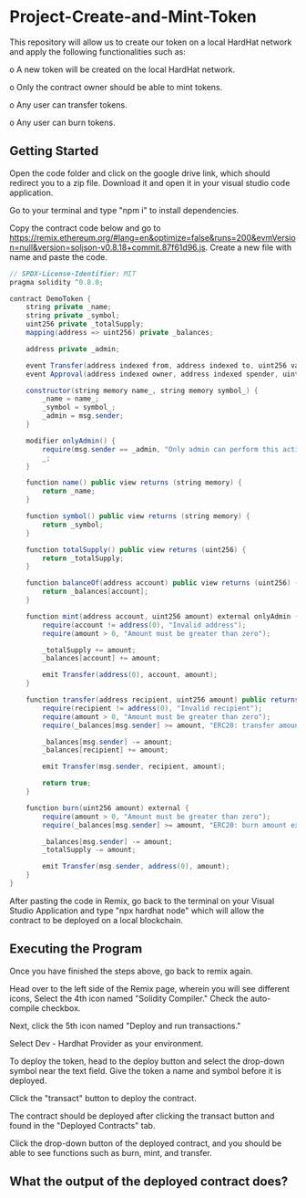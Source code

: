 # Project-Create-and-Mint-Token
This repository will allow us to create our token on a local HardHat network and apply the following functionalities such as:

o	A new token will be created on the local HardHat network.

o	Only the contract owner should be able to mint tokens.

o	Any user can transfer tokens.

o	Any user can burn tokens.

## Getting Started

Open the code folder and click on the google drive link, which should redirect you to a zip file. Download it and open it in your visual studio code application.

Go to your terminal and type "npm i" to install dependencies.

Copy the contract code below and go to https://remix.ethereum.org/#lang=en&optimize=false&runs=200&evmVersion=null&version=soljson-v0.8.18+commit.87f61d96.js. Create a new file with name and paste the code.

```Java
// SPDX-License-Identifier: MIT
pragma solidity ^0.8.0;

contract DemoToken {
    string private _name;
    string private _symbol;
    uint256 private _totalSupply;
    mapping(address => uint256) private _balances;

    address private _admin;

    event Transfer(address indexed from, address indexed to, uint256 value);
    event Approval(address indexed owner, address indexed spender, uint256 value);

    constructor(string memory name_, string memory symbol_) {
        _name = name_;
        _symbol = symbol_;
        _admin = msg.sender;
    }

    modifier onlyAdmin() {
        require(msg.sender == _admin, "Only admin can perform this action");
        _;
    }

    function name() public view returns (string memory) {
        return _name;
    }

    function symbol() public view returns (string memory) {
        return _symbol;
    }

    function totalSupply() public view returns (uint256) {
        return _totalSupply;
    }

    function balanceOf(address account) public view returns (uint256) {
        return _balances[account];
    }

    function mint(address account, uint256 amount) external onlyAdmin {
        require(account != address(0), "Invalid address");
        require(amount > 0, "Amount must be greater than zero");

        _totalSupply += amount;
        _balances[account] += amount;

        emit Transfer(address(0), account, amount);
    }

    function transfer(address recipient, uint256 amount) public returns (bool) {
        require(recipient != address(0), "Invalid recipient");
        require(amount > 0, "Amount must be greater than zero");
        require(_balances[msg.sender] >= amount, "ERC20: transfer amount exceeds balance");

        _balances[msg.sender] -= amount;
        _balances[recipient] += amount;

        emit Transfer(msg.sender, recipient, amount);

        return true;
    }

    function burn(uint256 amount) external {
        require(amount > 0, "Amount must be greater than zero");
        require(_balances[msg.sender] >= amount, "ERC20: burn amount exceeds balance");

        _balances[msg.sender] -= amount;
        _totalSupply -= amount;

        emit Transfer(msg.sender, address(0), amount);
    }
}
```
After pasting the code in Remix, go back to the terminal on your Visual Studio Application and type "npx hardhat node" which will allow the contract to be deployed on a local blockchain.

## Executing the Program

Once you have finished the steps above, go back to remix again.

Head over to the left side of the Remix page, wherein you will see different icons, Select the 4th icon named "Solidity Compiler." Check the auto-compile checkbox.

Next, click the 5th icon named "Deploy and run transactions." 

Select Dev - Hardhat Provider as your environment.

To deploy the token, head to the deploy button and select the drop-down symbol near the text field. Give the token a name and symbol before it is deployed.

Click the "transact" button to deploy the contract.

The contract should be deployed after clicking the transact button and found in the "Deployed Contracts" tab.

Click the drop-down button of the deployed contract, and you should be able to see functions such as burn, mint, and transfer.

## What the output of the deployed contract does?







